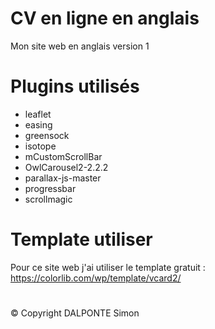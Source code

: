 # CV en ligne en anglais


Mon site web en anglais version 1

# Plugins utilisés

- leaflet
- easing
- greensock
- isotope
- mCustomScrollBar
- OwlCarousel2-2.2.2
- parallax-js-master
- progressbar
- scrollmagic

# Template utiliser

Pour ce site web j'ai utiliser le template gratuit :
https://colorlib.com/wp/template/vcard2/

# 
© Copyright DALPONTE Simon